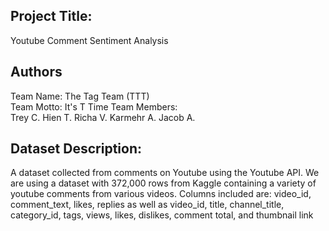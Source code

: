 ## Project Title:
Youtube Comment Sentiment Analysis

## Authors
Team Name: The Tag Team (TTT)  
Team Motto: It's T Time
Team Members:  
Trey C.
Hien T.
Richa V.
Karmehr A.
Jacob A.

## Dataset Description:
A dataset collected from comments on Youtube using the Youtube API. We are using a dataset with 372,000 rows from Kaggle containing a variety of youtube comments from various videos. Columns included are: video_id, comment_text, likes, replies as well as video_id, title, channel_title, category_id, tags, views, likes, dislikes, comment total, and thumbnail link